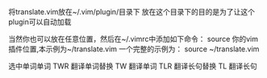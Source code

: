 将translate.vim放在~/.vim/plugin/目录下
放在这个目录下的目的是为了让这个plugin可以自动加载

当然你也可以放在任意位置，然后在~/.vimrc中添加如下命令：
source 你的vim插件位置,本示例为~/translate.vim
一个完整的示例为：
source ~/translate.vim

选中单词单词
TWR 翻译单词替换
TW 翻译单词
 TLR 翻译长句替换
TL 翻译长句
